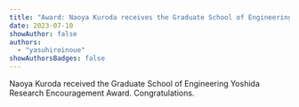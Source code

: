 ```yaml
---
title: "Award: Naoya Kuroda receives the Graduate School of Engineering Yoshida Research Encouragement Award"
date: 2023-07-10
showAuthor: false
authors:
  - "yasuhiroinoue"
showAuthorsBadges: false
---
```


Naoya Kuroda received the Graduate School of Engineering Yoshida Research Encouragement Award. Congratulations.
